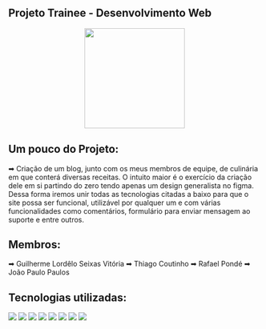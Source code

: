 ## Projeto Trainee - Desenvolvimento Web
<p align="center">
  <img src="https://img.icons8.com/plasticine/2x/circled-play.png" width="200px" height="200px"/></p>

## Um pouco do Projeto:

➡   Criação de um blog, junto com os meus membros de equipe, de culinária em que conterá diversas receitas. O intuito maior é o exercício da criação dele em si partindo do zero tendo apenas um design generalista no figma. Dessa forma iremos unir todas as tecnologias citadas a baixo para que o site possa ser funcional, utilizável por qualquer um e com várias funcionalidades como comentários, formulário para enviar mensagem ao suporte e entre outros.

## Membros:

➡ Guilherme Lordêlo Seixas Vitória
➡ Thiago Coutinho
➡ Rafael Pondé
➡ João Paulo Paulos

## Tecnologias utilizadas:

[<img src="https://img.shields.io/static/v1?label=&message=HTML&color=orange&style=for-the-badge&logo=HTML5&logoColor=white" />](https://github.com/glsvitoria)
[<img src="https://img.shields.io/static/v1?label=&message=CSS&color=blue&style=for-the-badge&logo=CSS3&logoColor=white" />](https://github.com/glsvitoria)
[<img src="https://img.shields.io/static/v1?label=&message=JS&color=yellowgreen&style=for-the-badge&logo=JavaScript&logoColor=white" />](https://github.com/glsvitoria)
[<img src="https://img.shields.io/static/v1?label=&message=Node.js&color=yellow&style=for-the-badge&logo=NodeJS&logoColor=white" />](https://github.com/glsvitoria)
[<img src="https://img.shields.io/static/v1?label=&message=PostgreSQL&color=blue&style=for-the-badge&logo=PostgreSQL&logoColor=white" />](https://github.com/glsvitoria)
[<img src="https://img.shields.io/static/v1?label=&message=Express&color=critical&style=for-the-badge&logo=Express&logoColor=white" />](https://github.com/glsvitoria)
[<img src="https://img.shields.io/static/v1?label=&message=Postman&color=important&style=for-the-badge&logo=Postman&logoColor=white" />](https://github.com/glsvitoria)
[<img src="https://img.shields.io/static/v1?label=&message=Figma&color=inactive&style=for-the-badge&logo=Figma&logoColor=white" />](https://github.com/glsvitoria)
